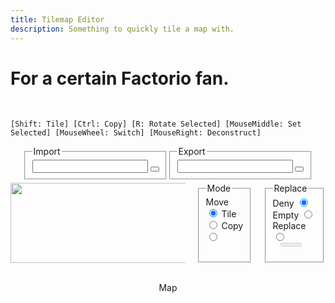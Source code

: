 ```yaml
---
title: Tilemap Editor
description: Something to quickly tile a map with.
---
```


<script src="assets/js/Utilities.js"></script>
<script src="assets/js/clipboard.min.js"></script>
<script src="assets/js/lodash.min.js"></script>
<script src="assets/js/Tiles.js"></script>

# For a certain Factorio fan.
<br>

`[Shift: Tile]
[Ctrl: Copy]
[R: Rotate Selected]
[MouseMiddle: Set Selected]
[MouseWheel: Switch]
[MouseRight: Deconstruct]`

<div style="display: flex; justify-content: center; margin-bottom: 5px;">
  <fieldset class="ui-widget-content ui-corner-all">
    <legend>Import</legend>
    <input type="text" id="importtext">
    <button id="importbutton" style="padding: 2px 5px;"></button>
  </fieldset>
  <fieldset class="ui-widget-content ui-corner-all">
    <legend>Export</legend>
    <input type="text" id="exporttext">
    <button id="copybutton" style="padding: 2px 5px;" data-clipboard-target="#exporttext"></button>
  </fieldset>
</div>
<div style="display: flex; justify-content: center;">
  <div style="position: relative; width: 384px; height: 128px; overflow: auto;">
    <image id="tiles" src="assets/images/tiles.png" class="backgroundimage" width="384" height="128" style="max-width: none;"></image>
    <canvas id="selectmap" class="foregroundimage" width="384" height="128"></canvas>
  </div>
  <fieldset class="ui-widget-content ui-corner-all" style="min-width: 60px; max-width: 60px; margin: 0 20px;">
    <legend>Mode</legend>
    <label for="radiomove">Move</label>
    <input type="radio" name="mode" id="radiomove" checked>
    <label for="radiotile">Tile</label>
    <input type="radio" name="mode" id="radiotile">
    <label for="radiocopy">Copy</label>
    <input type="radio" name="mode" id="radiocopy">
  </fieldset>
  <fieldset class="ui-widget-content ui-corner-all" style="min-width: 70px; max-width: 70px;">
    <legend>Replace</legend>
    <label for="radiodeny">Deny</label>
    <input type="radio" name="place" id="radiodeny" checked>
    <label for="radioempty">Empty</label>
    <input type="radio" name="place" id="radioempty">
    <label for="radioreplace">Replace</label>
    <input type="radio" name="place" id="radioreplace">
    <button id="clipclearer" style="padding: 1px 15px; margin: 3px 12px 0;" disabled></button>
  </fieldset>
</div>
<br>
<p style="text-align: center;" id="coordtext">Map</p>
<div style="display: flex; justify-content: center;">
  <div id="map" style="position: relative; width: 640px; height: 640px;">
    <canvas id="background" class="backgroundimage" width="100%" height="100%"></canvas>
    <canvas id="tilemap" class="foregroundimage" width="100%" height="100%"></canvas>
    <canvas id="foreground" class="forestgroundimage" width="100%" height="100%"></canvas>
  </div>
</div>
